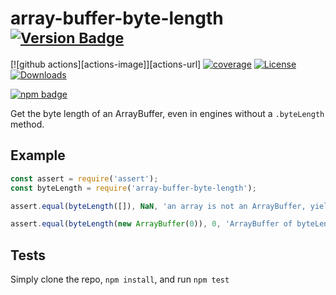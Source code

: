 # array-buffer-byte-length <sup>[![Version Badge][npm-version-svg]][package-url]</sup>

[![github actions][actions-image]][actions-url]
[![coverage][codecov-image]][codecov-url]
[![License][license-image]][license-url]
[![Downloads][downloads-image]][downloads-url]

[![npm badge][npm-badge-png]][package-url]

Get the byte length of an ArrayBuffer, even in engines without a `.byteLength` method.

## Example

```js
const assert = require('assert');
const byteLength = require('array-buffer-byte-length');

assert.equal(byteLength([]), NaN, 'an array is not an ArrayBuffer, yields NaN');

assert.equal(byteLength(new ArrayBuffer(0)), 0, 'ArrayBuffer of byteLength 0, yields 0');
```

## Tests
Simply clone the repo, `npm install`, and run `npm test`

[package-url]: https://npmjs.org/package/array-buffer-byte-length
[npm-version-svg]: https://versionbadg.es/inspect-js/array-buffer-byte-length.svg
[deps-svg]: https://david-dm.org/inspect-js/array-buffer-byte-length.svg
[deps-url]: https://david-dm.org/inspect-js/array-buffer-byte-length
[dev-deps-svg]: https://david-dm.org/inspect-js/array-buffer-byte-length/dev-status.svg
[dev-deps-url]: https://david-dm.org/inspect-js/array-buffer-byte-length#info=devDependencies
[npm-badge-png]: https://nodei.co/npm/array-buffer-byte-length.png?downloads=true&stars=true
[license-image]: https://img.shields.io/npm/l/array-buffer-byte-length.svg
[license-url]: LICENSE
[downloads-image]: https://img.shields.io/npm/dm/array-buffer-byte-length.svg
[downloads-url]: https://npm-stat.com/charts.html?package=array-buffer-byte-length
[codecov-image]: https://codecov.io/gh/inspect-js/array-buffer-byte-length/branch/main/graphs/badge.svg
[codecov-url]: https://app.